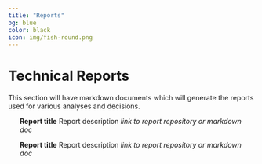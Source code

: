 ```yaml
---
title: "Reports"
bg: blue
color: black
icon: img/fish-round.png
---
```


# Technical Reports

This section will have markdown documents which will generate the reports used for various analyses and decisions.

<style>
ul {
  list-style-type: none;
}
</style>

* **Report title** Report description _link to report repository or markdown doc_

* **Report title** Report description _link to report repository or markdown doc_
